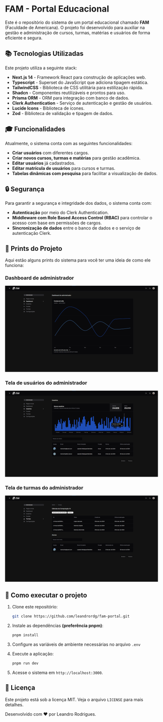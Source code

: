 # FAM - Portal Educacional

Este é o repositório do sistema de um portal educacional chamado **FAM** (Faculdade de Americana). O projeto foi desenvolvido para auxiliar na gestão e administração de cursos, turmas, matérias e usuários de forma eficiente e segura.

## 📚 Tecnologias Utilizadas

Este projeto utiliza a seguinte stack:

- **Next.js 14** - Framework React para construção de aplicações web.
- **Typescript** - Superset do JavaScript que adiciona tipagem estática.
- **TailwindCSS** - Biblioteca de CSS utilitária para estilização rápida.
- **Shadcn** - Componentes reutilizáveis e prontos para uso.
- **Prisma ORM** - ORM para integração com banco de dados.
- **Clerk Authentication** - Serviço de autenticação e gestão de usuários.
- **Lucide Icons** - Biblioteca de ícones.
- **Zod** - Biblioteca de validação e tipagem de dados.

## 🎓 Funcionalidades

Atualmente, o sistema conta com as seguintes funcionalidades:

- **Criar usuários** com diferentes cargos.
- **Criar novos cursos, turmas e matérias** para gestão acadêmica.
- **Editar usuários** já cadastrados.
- **Editar matrícula de usuários** para cursos e turmas.
- **Tabelas dinâmicas com pesquisa** para facilitar a visualização de dados.

## 🔒 Segurança

Para garantir a segurança e integridade dos dados, o sistema conta com:

- **Autenticação** por meio do Clerk Authentication.
- **Middleware com Role Based Access Control (RBAC)** para controlar o acesso com base em permissões de cargos.
- **Sincronização de dados** entre o banco de dados e o serviço de autenticação Clerk.

## 📸 Prints do Projeto

Aqui estão alguns prints do sistema para você ter uma ideia de como ele funciona:

### Dashboard de administrador
![Tela de Login](./public/admin-dashboard.png)

### Tela de usuários do administrador
![Dashboard](./public/admin-users.png)

### Tela de turmas do administrador
![Gestão de Usuários](./public/admin-class.png)

## 🚀 Como executar o projeto

1. Clone este repositório:
   
   ```bash
   git clone https://github.com/leandrordg/fam-portal.git
   ```
2. Instale as dependências **(preferência pnpm)**:
   
   ```bash
   pnpm install
   ```
3. Configure as variáveis de ambiente necessárias no arquivo ```.env```
4. Execute a aplicação:
   ```bash
   pnpm run dev
   ```
5. Acesse o sistema em ```http://localhost:3000```.

## 📄 Licença

Este projeto está sob a licença MIT. Veja o arquivo ```LICENSE``` para mais detalhes.

Desenvolvido com ❤️ por Leandro Rodrigues.

